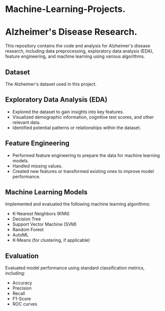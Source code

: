 # Machine-Learning-Projects.

# Alzheimer's Disease Research.

This repository contains the code and analysis for Alzheimer's disease research, including data preprocessing, exploratory data analysis (EDA), feature engineering, and machine learning using various algorithms.

## Dataset

The Alzheimer's dataset used in this project.

## Exploratory Data Analysis (EDA)

- Explored the dataset to gain insights into key features.
- Visualized demographic information, cognitive test scores, and other relevant data.
- Identified potential patterns or relationships within the dataset.

## Feature Engineering

- Performed feature engineering to prepare the data for machine learning models.
- Handled missing values.
- Created new features or transformed existing ones to improve model performance.

## Machine Learning Models

Implemented and evaluated the following machine learning algorithms:

- K-Nearest Neighbors (KNN)
- Decision Tree
- Support Vector Machine (SVM)
- Random Forest
- AutoML
- K-Means (for clustering, if applicable)

## Evaluation

Evaluated model performance using standard classification metrics, including:

- Accuracy
- Precision
- Recall
- F1-Score
- ROC curves
